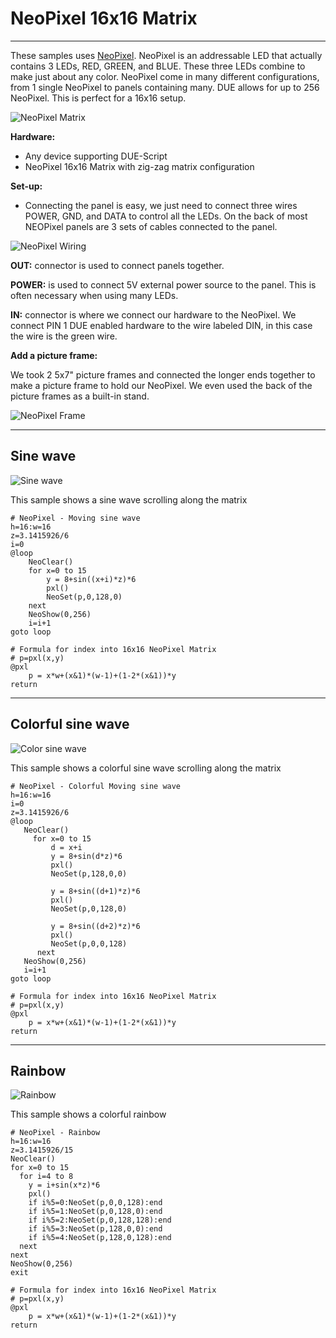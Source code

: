 # NeoPixel 16x16 Matrix

---

These samples uses [NeoPixel](../corelib/neopixel.md). NeoPixel is an addressable LED that actually contains 3 LEDs, RED, GREEN, and BLUE. These three LEDs combine to make just about any color. NeoPixel come in many different configurations, from 1 single NeoPixel to panels containing many. DUE allows for up to 256 NeoPixel. This is perfect for a 16x16 setup. 

![NeoPixel Matrix](images/neopixel-16x16.png)

**Hardware:**
- Any device supporting DUE-Script
- NeoPixel 16x16 Matrix with zig-zag matrix configuration

**Set-up:**

- Connecting the panel is easy, we just need to connect three wires POWER, GND, and DATA to control all the LEDs. On the back of most NEOPixel panels are 3 sets of cables connected to the panel. 

![NeoPixel Wiring](images/neopixel-back.jpg)

**OUT:** connector is used to connect panels together. 

**POWER:** is used to connect 5V external power source to the panel. This is often necessary when using many LEDs. 

**IN:** connector is where we connect our hardware to the NeoPixel. We connect PIN 1 DUE enabled hardware to the wire labeled DIN, in this case the wire is the green wire. 

**Add a picture frame:**

We took 2 5x7" picture frames and connected the longer ends together to make a picture frame to hold our NeoPixel. We even used the back of the picture frames as a built-in stand. 

![NeoPixel Frame](images/neopixel-frame.jpg)

---

## Sine wave

![Sine wave](images/sine-wave.gif)

This sample shows a sine wave scrolling along the matrix


```basic
# NeoPixel - Moving sine wave
h=16:w=16
z=3.1415926/6
i=0
@loop
    NeoClear()
    for x=0 to 15
        y = 8+sin((x+i)*z)*6
        pxl()
        NeoSet(p,0,128,0)
    next
    NeoShow(0,256)
    i=i+1
goto loop

# Formula for index into 16x16 NeoPixel Matrix
# p=pxl(x,y)
@pxl
    p = x*w+(x&1)*(w-1)+(1-2*(x&1))*y
return
```

---

## Colorful sine wave

![Color sine wave](images/color-sine-wave.gif)

This sample shows a colorful sine wave scrolling along the matrix

```basic
# NeoPixel - Colorful Moving sine wave
h=16:w=16
i=0
z=3.1415926/6
@loop
   NeoClear()
     for x=0 to 15
         d = x+i
         y = 8+sin(d*z)*6
         pxl()
         NeoSet(p,128,0,0)

         y = 8+sin((d+1)*z)*6
         pxl()
         NeoSet(p,0,128,0)

         y = 8+sin((d+2)*z)*6
         pxl()
         NeoSet(p,0,0,128)
      next
   NeoShow(0,256)
   i=i+1
goto loop

# Formula for index into 16x16 NeoPixel Matrix
# p=pxl(x,y)
@pxl
    p = x*w+(x&1)*(w-1)+(1-2*(x&1))*y
return
```

---

## Rainbow

![Rainbow](images/rainbow.jpg)

This sample shows a colorful rainbow

```basic
# NeoPixel - Rainbow
h=16:w=16
z=3.1415926/15
NeoClear()
for x=0 to 15 
  for i=4 to 8
    y = i+sin(x*z)*6
    pxl()
    if i%5=0:NeoSet(p,0,0,128):end
    if i%5=1:NeoSet(p,0,128,0):end
    if i%5=2:NeoSet(p,0,128,128):end
    if i%5=3:NeoSet(p,128,0,0):end
    if i%5=4:NeoSet(p,128,0,128):end
  next
next
NeoShow(0,256)
exit

# Formula for index into 16x16 NeoPixel Matrix
# p=pxl(x,y)
@pxl
    p = x*w+(x&1)*(w-1)+(1-2*(x&1))*y
return
```
